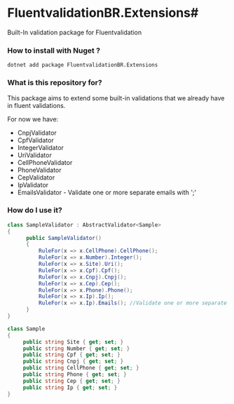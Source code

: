# FluentvalidationBR.Extensions#

Built-In validation package for Fluentvalidation

### How to install with Nuget ?
```
dotnet add package FluentvalidationBR.Extensions
```

### What is this repository for? ###

This package aims to extend some built-in validations that we already have in fluent validations.

For now we have:

 - CnpjValidator
 - CpfValidator
 - IntegerValidator
 - UriValidator
 - CellPhoneValidator
 - PhoneValidator
 - CepValidator
 - IpValidator
 - EmailsValidator - Validate one or more separate emails with ';'

### How do I use it? ###

```.cs
class SampleValidator : AbstractValidator<Sample>
{
      public SampleValidator()
      {
          RuleFor(x => x.CellPhone).CellPhone();
          RuleFor(x => x.Number).Integer();
          RuleFor(x => x.Site).Uri();
          RuleFor(x => x.Cpf).Cpf();
          RuleFor(x => x.Cnpj).Cnpj();
          RuleFor(x => x.Cep).Cep();
          RuleFor(x => x.Phone).Phone();
          RuleFor(x => x.Ip).Ip();
          RuleFor(x => x.Ip).Emails(); //Validate one or more separate emails with ';'
      }
}

class Sample
{
     public string Site { get; set; }
     public string Number { get; set; }
     public string Cpf { get; set; }
     public string Cnpj { get; set; }
     public string CellPhone { get; set; }
     public string Phone { get; set; }
     public string Cep { get; set; }
     public string Ip { get; set; }
}
 ```
 
